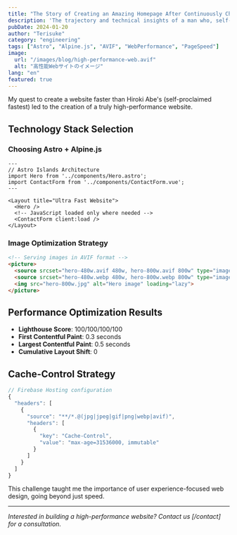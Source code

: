 ```yaml
---
title: "The Story of Creating an Amazing Homepage After Continuously Challenging Abe Hiroshi's Homepage"
description: 'The trajectory and technical insights of a man who, self-proclaimed as "the owner of the fastest-downloading homepage," persistently challenged Abe Hiroshi''''s homepage.'
pubDate: 2024-01-20
author: "Terisuke"
category: "engineering"
tags: ["Astro", "Alpine.js", "AVIF", "WebPerformance", "PageSpeed"]
image:
  url: "/images/blog/high-performance-web.avif"
  alt: "高性能Webサイトのイメージ"
lang: "en"
featured: true
---
```

My quest to create a website faster than Hiroki Abe's (self-proclaimed fastest) led to the creation of a truly high-performance website.

## Technology Stack Selection

### Choosing Astro + Alpine.js

```astro
---
// Astro Islands Architecture
import Hero from '../components/Hero.astro';
import ContactForm from '../components/ContactForm.vue';
---

<Layout title="Ultra Fast Website">
  <Hero />
  <!-- JavaScript loaded only where needed -->
  <ContactForm client:load />
</Layout>
```

### Image Optimization Strategy

```html
<!-- Serving images in AVIF format -->
<picture>
  <source srcset="hero-480w.avif 480w, hero-800w.avif 800w" type="image/avif">
  <source srcset="hero-480w.webp 480w, hero-800w.webp 800w" type="image/webp">
  <img src="hero-800w.jpg" alt="Hero image" loading="lazy">
</picture>
```

## Performance Optimization Results

- **Lighthouse Score**: 100/100/100/100
- **First Contentful Paint**: 0.3 seconds
- **Largest Contentful Paint**: 0.5 seconds
- **Cumulative Layout Shift**: 0

## Cache-Control Strategy

```javascript
// Firebase Hosting configuration
{
  "headers": [
    {
      "source": "**/*.@(jpg|jpeg|gif|png|webp|avif)",
      "headers": [
        {
          "key": "Cache-Control",
          "value": "max-age=31536000, immutable"
        }
      ]
    }
  ]
}
```

This challenge taught me the importance of user experience-focused web design, going beyond just speed.

---

*Interested in building a high-performance website?  Contact us [/contact] for a consultation.*